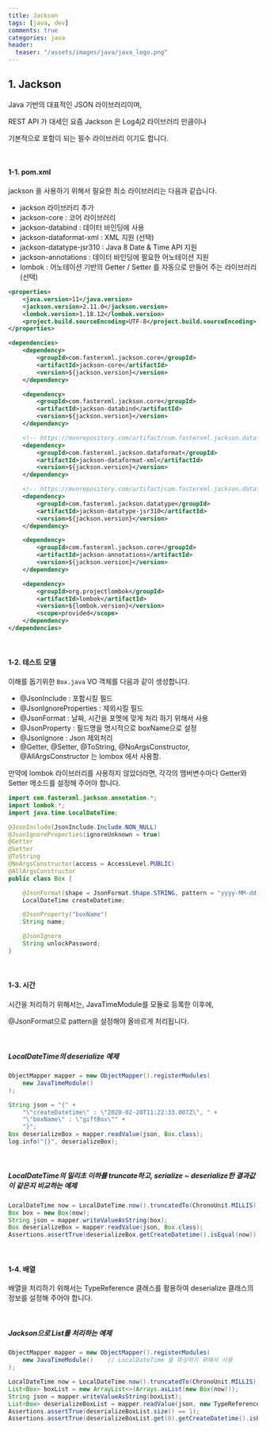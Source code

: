 ```yaml
---
title: Jackson
tags: [java, dev]
comments: true
categories: java
header:
  teaser: "/assets/images/java/java_logo.png"
---
```

## 1. Jackson

Java 기반의 대표적인 JSON 라이브러리이며,

REST API 가 대세인 요즘 Jackson 은 Log4j2 라이브러리 만큼이나 

기본적으로 포함이 되는 필수 라이브러리 이기도 합니다.

<br/>

#### 1-1. pom.xml

jackson 을 사용하기 위해서 필요한 최소 라이브러리는 다음과 같습니다.
* jackson 라이브러리 추가
* jackson-core : 코어 라이브러리
* jackson-databind : 데이터 바인딩에 사용
* jackson-dataformat-xml : XML 지원 (선택)
* jackson-datatype-jsr310 : Java 8 Date & Time API 지원 
* jackson-annotations : 데이터 바인딩에 필요한 어노테이션 지원 
* lombok : 어노테이션 기반의 Getter / Setter 를 자동으로 만들어 주는 라이브러리 (선택)

```xml
<properties>
    <java.version>11</java.version>
    <jackson.version>2.11.0</jackson.version>
    <lombok.version>1.18.12</lombok.version>
    <project.build.sourceEncoding>UTF-8</project.build.sourceEncoding>
</properties>

<dependencies>
    <dependency>
        <groupId>com.fasterxml.jackson.core</groupId>
        <artifactId>jackson-core</artifactId>
        <version>${jackson.version}</version>
    </dependency>

    <dependency>
        <groupId>com.fasterxml.jackson.core</groupId>
        <artifactId>jackson-databind</artifactId>
        <version>${jackson.version}</version>
    </dependency>

    <!-- https://mvnrepository.com/artifact/com.fasterxml.jackson.dataformat/jackson-dataformat-xml -->
    <dependency>
        <groupId>com.fasterxml.jackson.dataformat</groupId>
        <artifactId>jackson-dataformat-xml</artifactId>
        <version>${jackson.version}</version>
    </dependency>

    <!-- https://mvnrepository.com/artifact/com.fasterxml.jackson.datatype/jackson-datatype-jsr310 -->
    <dependency>
        <groupId>com.fasterxml.jackson.datatype</groupId>
        <artifactId>jackson-datatype-jsr310</artifactId>
        <version>${jackson.version}</version>
    </dependency>

    <dependency>
        <groupId>com.fasterxml.jackson.core</groupId>
        <artifactId>jackson-annotations</artifactId>
        <version>${jackson.version}</version>
    </dependency>

    <dependency>
        <groupId>org.projectlombok</groupId>
        <artifactId>lombok</artifactId>
        <version>${lombok.version}</version>
        <scope>provided</scope>
    </dependency>
</dependencies>    
```



<br/>

#### 1-2. 테스트 모델

이해를 돕기위한 `Box.java` VO 객체를 다음과 같이 생성합니다.

* @JsonInclude : 포함시킬 필드
* @JsonIgnoreProperties : 제외시킬 필드
* @JsonFormat : 날짜, 시간을 포멧에 맞게 처리 하기 위해서 사용
* @JsonProperty : 필드명을 명시적으로 boxName으로 설정
* @JsonIgnore : Json 제외처리
* @Getter, @Setter, @ToString, @NoArgsConstructor, @AllArgsConstructor 는 lombox 에서 사용함.

만약에 lombok 라이브러리를 사용하지 않았더라면, 각각의 맴버변수마다 Getter와 Setter 메소드를 설정해 주어야 합니다.

```java
import com.fasterxml.jackson.annotation.*;
import lombok.*;
import java.time.LocalDateTime;

@JsonInclude(JsonInclude.Include.NON_NULL)
@JsonIgnoreProperties(ignoreUnknown = true)
@Getter
@Setter
@ToString
@NoArgsConstructor(access = AccessLevel.PUBLIC)
@AllArgsConstructor
public class Box {

    @JsonFormat(shape = JsonFormat.Shape.STRING, pattern = "yyyy-MM-dd'T'HH:mm:ss.SSS'Z'")
    LocalDateTime createDatetime;

    @JsonProperty("boxName")
    String name;

    @JsonIgnore
    String unlockPassword;
}
```

<br/>

#### 1-3. 시간 

시간을 처리하기 위해서는, JavaTimeModule를 모듈로 등록한 이후에, 

@JsonFormat으로 pattern을 설정해야 올바르게 처리됩니다.

<br/>

##### LocalDateTime의 deserialize 예제

```java
ObjectMapper mapper = new ObjectMapper().registerModules(
    new JavaTimeModule()
);

String json = "{" +
    "\"createDatetime\" : \"2020-02-20T11:22:33.007Z\", " +
    "\"boxName\" : \"giftBox\"" +
    "}";
Box deserializeBox = mapper.readValue(json, Box.class);
log.info("{}", deserializeBox);
```

<br/>

##### LocalDateTime의 밀리초 이하를 truncate하고, serialize ~ deserialize한 결과값이 같은지 비교하는 예제

```java
LocalDateTime now = LocalDateTime.now().truncatedTo(ChronoUnit.MILLIS);
Box box = new Box(now);
String json = mapper.writeValueAsString(box);
Box deserializeBox = mapper.readValue(json, Box.class);
Assertions.assertTrue(deserializeBox.getCreateDatetime().isEqual(now));
```



<br/>

#### 1-4. 배열 

배열을 처리하기 위해서는 TypeReference 클래스를 활용하여 deserialize 클래스의 정보를 설정해 주어야 합니다.

<br/>

##### Jackson으로 List를 처리하는 예제

```java
ObjectMapper mapper = new ObjectMapper().registerModules(
    new JavaTimeModule()    // LocalDateTime 을 파싱하기 위해서 사용
);

LocalDateTime now = LocalDateTime.now().truncatedTo(ChronoUnit.MILLIS);
List<Box> boxList = new ArrayList<>(Arrays.asList(new Box(now)));
String json = mapper.writeValueAsString(boxList);
List<Box> deserializeBoxList = mapper.readValue(json, new TypeReference<List<Box>>() {});
Assertions.assertTrue(deserializeBoxList.size() == 1);
Assertions.assertTrue(deserializeBoxList.get(0).getCreateDatetime().isEqual(now));
```







